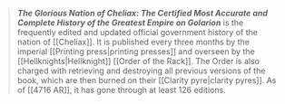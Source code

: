 > ***The Glorious Nation of Cheliax: The Certified Most Accurate and Complete History of the Greatest Empire on Golarion*** is the frequently edited and updated official government history of the nation of [[Cheliax]]. It is published every three months by the imperial [[Printing press|printing presses]] and overseen by the [[Hellknights|Hellknight]] [[Order of the Rack]]. The Order is also charged with retrieving and destroying all previous versions of the book, which are then burned on their [[Clarity pyre|clarity pyres]]. As of [[4716 AR]], it has gone through at least 126 editions.







